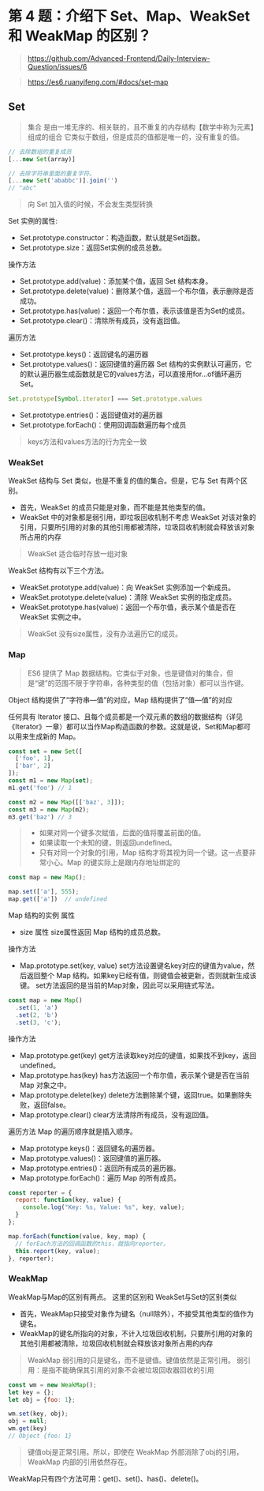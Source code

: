 # 第 4 题：介绍下 Set、Map、WeakSet 和 WeakMap 的区别？

> <https://github.com/Advanced-Frontend/Daily-Interview-Question/issues/6>

> <https://es6.ruanyifeng.com/#docs/set-map>

## Set

> 集合 是由一堆无序的、相关联的，且不重复的内存结构【数学中称为元素】组成的组合
> 它类似于数组，但是成员的值都是唯一的，没有重复的值。

```javascript
// 去除数组的重复成员
[...new Set(array)]

// 去除字符串里面的重复字符。
[...new Set('ababbc')].join('')
// "abc"
```

> 向 Set 加入值的时候，不会发生类型转换

Set 实例的属性:

* Set.prototype.constructor：构造函数，默认就是Set函数。
* Set.prototype.size：返回Set实例的成员总数。

操作方法

* Set.prototype.add(value)：添加某个值，返回 Set 结构本身。
* Set.prototype.delete(value)：删除某个值，返回一个布尔值，表示删除是否成功。
* Set.prototype.has(value)：返回一个布尔值，表示该值是否为Set的成员。
* Set.prototype.clear()：清除所有成员，没有返回值。

遍历方法

* Set.prototype.keys()：返回键名的遍历器
* Set.prototype.values()：返回键值的遍历器
Set 结构的实例默认可遍历，它的默认遍历器生成函数就是它的values方法，可以直接用for...of循环遍历 Set。

```js
Set.prototype[Symbol.iterator] === Set.prototype.values
```

* Set.prototype.entries()：返回键值对的遍历器
* Set.prototype.forEach()：使用回调函数遍历每个成员

> keys方法和values方法的行为完全一致

### WeakSet

WeakSet 结构与 Set 类似，也是不重复的值的集合。但是，它与 Set 有两个区别。

* 首先，WeakSet 的成员只能是对象，而不能是其他类型的值。
* WeakSet 中的对象都是弱引用，即垃圾回收机制不考虑 WeakSet 对该对象的引用，只要所引用的对象的其他引用都被清除，垃圾回收机制就会释放该对象所占用的内存

> WeakSet 适合临时存放一组对象

WeakSet 结构有以下三个方法。

* WeakSet.prototype.add(value)：向 WeakSet 实例添加一个新成员。
* WeakSet.prototype.delete(value)：清除 WeakSet 实例的指定成员。
* WeakSet.prototype.has(value)：返回一个布尔值，表示某个值是否在 WeakSet 实例之中。

> WeakSet 没有size属性，没有办法遍历它的成员。

### Map

> ES6 提供了 Map 数据结构。它类似于对象，也是键值对的集合，但是“键”的范围不限于字符串，各种类型的值（包括对象）都可以当作键。

Object 结构提供了“字符串—值”的对应，Map 结构提供了“值—值”的对应

任何具有 Iterator 接口、且每个成员都是一个双元素的数组的数据结构（详见《Iterator》一章）都可以当作Map构造函数的参数。这就是说，Set和Map都可以用来生成新的 Map。

```js
const set = new Set([
  ['foo', 1],
  ['bar', 2]
]);
const m1 = new Map(set);
m1.get('foo') // 1

const m2 = new Map([['baz', 3]]);
const m3 = new Map(m2);
m3.get('baz') // 3
```
>
> * 如果对同一个键多次赋值，后面的值将覆盖前面的值。
> * 如果读取一个未知的键，则返回undefined。
> * 只有对同一个对象的引用，Map 结构才将其视为同一个键。这一点要非常小心。Map 的键实际上是跟内存地址绑定的
>
```js
const map = new Map();

map.set(['a'], 555);
map.get(['a'])  // undefined
```

Map 结构的实例
属性

* size 属性   size属性返回 Map 结构的成员总数。

操作方法

* Map.prototype.set(key, value)  set方法设置键名key对应的键值为value，然后返回整个 Map 结构。如果key已经有值，则键值会被更新，否则就新生成该键。    set方法返回的是当前的Map对象，因此可以采用链式写法。

```js
const map = new Map()
  .set(1, 'a')
  .set(2, 'b')
  .set(3, 'c');
```

操作方法

* Map.prototype.get(key)  get方法读取key对应的键值，如果找不到key，返回undefined。
* Map.prototype.has(key)   has方法返回一个布尔值，表示某个键是否在当前 Map 对象之中。
* Map.prototype.delete(key)    delete方法删除某个键，返回true。如果删除失败，返回false。
* Map.prototype.clear()    clear方法清除所有成员，没有返回值。

遍历方法   Map 的遍历顺序就是插入顺序。

* Map.prototype.keys()：返回键名的遍历器。
* Map.prototype.values()：返回键值的遍历器。
* Map.prototype.entries()：返回所有成员的遍历器。
* Map.prototype.forEach()：遍历 Map 的所有成员。

```js
const reporter = {
  report: function(key, value) {
    console.log("Key: %s, Value: %s", key, value);
  }
};

map.forEach(function(value, key, map) {
  // forEach方法的回调函数的this，就指向reporter。
  this.report(key, value);
}, reporter);
```

### WeakMap

WeakMap与Map的区别有两点。 这里的区别和  WeakSet与Set的区别类似

* 首先，WeakMap只接受对象作为键名（null除外），不接受其他类型的值作为键名。
* WeakMap的键名所指向的对象，不计入垃圾回收机制，只要所引用的对象的其他引用都被清除，垃圾回收机制就会释放该对象所占用的内存

> WeakMap 弱引用的只是键名，而不是键值。键值依然是正常引用。
> 弱引用：是指不能确保其引用的对象不会被垃圾回收器回收的引用

```js
const wm = new WeakMap();
let key = {};
let obj = {foo: 1};

wm.set(key, obj);
obj = null;
wm.get(key)
// Object {foo: 1}
```

> 键值obj是正常引用。所以，即使在 WeakMap 外部消除了obj的引用，WeakMap 内部的引用依然存在。

WeakMap只有四个方法可用：get()、set()、has()、delete()。
